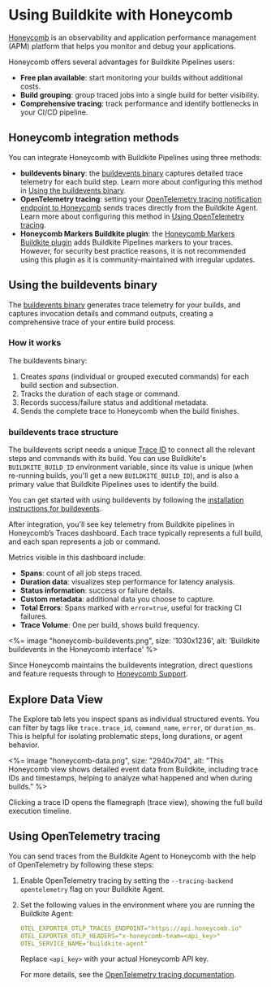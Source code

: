 # Using Buildkite with Honeycomb

[Honeycomb](https://www.honeycomb.io/) is an observability and application performance management (APM) platform that helps you monitor and debug your applications.

Honeycomb offers several advantages for Buildkite Pipelines users:

- **Free plan available**: start monitoring your builds without additional costs.
- **Build grouping**: group traced jobs into a single build for better visibility.
- **Comprehensive tracing**: track performance and identify bottlenecks in your CI/CD pipeline.

## Honeycomb integration methods

You can integrate Honeycomb with Buildkite Pipelines using three methods:

- **buildevents binary**: the [buildevents binary](https://github.com/honeycombio/buildevents) captures detailed trace telemetry for each build step. Learn more about configuring this method in [Using the buildevents binary](#using-the-buildevents-binary).
- **OpenTelemetry tracing**: setting your [OpenTelemetry tracing notification endpoint to Honeycomb](/docs/pipelines/integrations/observability/opentelemetry#opentelemetry-tracing-notification-service-honeycomb) sends traces directly from the Buildkite Agent. Learn more about configuring this method in [Using OpenTelemetry tracing](#using-opentelemetry-tracing).
- **Honeycomb Markers Buildkite plugin**: the [Honeycomb Markers Buildkite plugin](https://www.honeycomb.io/integration/buildkite-markers) adds Buildkite Pipelines markers to your traces. However, for security best practice reasons, it is not recommended using this plugin as it is community-maintained with irregular updates.

## Using the buildevents binary

The [buildevents binary](https://github.com/honeycombio/buildevents) generates trace telemetry for your builds, and captures invocation details and command outputs, creating a comprehensive trace of your entire build process.

### How it works

The buildevents binary:

1. Creates _spans_ (individual or grouped executed commands) for each build section and subsection.
1. Tracks the duration of each stage or command.
1. Records success/failure status and additional metadata.
1. Sends the complete trace to Honeycomb when the build finishes.

### buildevents trace structure

The buildevents script needs a unique [Trace ID](https://github.com/honeycombio/buildevents?tab=readme-ov-file#trace-identifier) to connect all the relevant steps and commands with its build. You can use Buildkite's `BUILDKITE_BUILD_ID` environment variable, since its value is unique (when re-running builds, you'll get a new `BUILDKITE_BUILD_ID`), and is also a primary value that Buildkite Pipelines uses to identify the build.

You can get started with using buildevents by following the [installation instructions for buildevents](https://github.com/honeycombio/buildevents?tab=readme-ov-file#installation).

After integration, you'll see key telemetry from Buildkite pipelines in Honeycomb’s Traces dashboard. Each trace typically represents a full build, and each span represents a job or command.

Metrics visible in this dashboard include:

- **Spans**: count of all job steps traced.
- **Duration data**: visualizes step performance for latency analysis.
- **Status information**: success or failure details.
- **Custom metadata**: additional data you choose to capture.
- **Total Errors**: Spans marked with `error=true`, useful for tracking CI failures.
- **Trace Volume**: One per build, shows build frequency.

<%= image "honeycomb-buildevents.png", size: '1030x1236', alt: 'Buildkite buildevents in the Honeycomb interface' %>

Since Honeycomb maintains the buildevents integration, direct questions and feature requests through to [Honeycomb Support](https://www.honeycomb.io/support).

## Explore Data View

The Explore tab lets you inspect spans as individual structured events. You can filter by tags like `trace.trace_id`, `command_name`, `error`, or `duration_ms`. This is helpful for isolating problematic steps, long durations, or agent behavior.

<%= image "honeycomb-data.png", size: "2940x704", alt: "This Honeycomb view shows detailed event data from Buildkite, including trace IDs and timestamps, helping to analyze what happened and when during builds." %>

Clicking a trace ID opens the flamegraph (trace view), showing the full build execution timeline.


## Using OpenTelemetry tracing

You can send traces from the Buildkite Agent to Honeycomb with the help of OpenTelemetry by following these steps:

1. Enable OpenTelemetry tracing by setting the `--tracing-backend opentelemetry` flag on your Buildkite Agent.

1. Set the following values in the environment where you are running the Buildkite Agent:

    ```yaml
    OTEL_EXPORTER_OTLP_TRACES_ENDPOINT="https://api.honeycomb.io"
    OTEL_EXPORTER_OTLP_HEADERS="x-honeycomb-team=<api_key>"
    OTEL_SERVICE_NAME="buildkite-agent"
    ```

    Replace `<api_key>` with your actual Honeycomb API key.

    For more details, see the [OpenTelemetry tracing documentation](/docs/agent/v3/tracing#using-opentelemetry-tracing).
